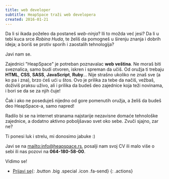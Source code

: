 ```yaml
---
title: web developer
subtitle: HeapSpace traži web developera
created: 2016-01-21
---
```


Da li si ikada poželeo da postaneš _web-ninja_? Ili to možda već jesi?
Da li u tebi kuca srce _Robina Huda_, te želiš da pomogneš u širenju znanja
i dobrih ideja; a boriš se protiv sporih i zaostalih tehnologija?

Javi nam se.

Zajednici "HeapSpace" je potreban poznavalac **web veština**. Ne moraš biti
sveznalica, samo budi otvoren, iskren i spreman da učiš. Od oružja ti trebaju
**HTML**, **CSS**, **SASS**, **JavaScript**, **Ruby**... Nije strašno ukoliko
ne znaš sve (a ko pa i zna), brzo ćeš ući u štos. Ovo je prilika za tebe da
načiš, vežbaš, doživiš praksu uživo, ali i prilika da budeš deo zajednice
koja teži novinama, i bori se da se za njih čuje!

Čak i ako ne poseduješ nijedno od gore pomenutih oružja, a želiš da budeš deo
HeapSpace-a, samo napred!

Radilo bi se na internet stranama najstarije nezavisne domaće tehnološke
zajednice, a dodatno aktivno poboljšavao svet oko sebe. Zvuči sjajno, zar ne?

Ti ponesi luk i strelu, mi donosimo jabuke :)

Javi se na <mailto:info@heapspace.rs>, posalji nam svoj CV ili malo više o sebi
ili nas pozovi na **064-180-58-00**.

Vidimo se!

+ [Prijavi se](mailto:info@heapspace.rs){: .button .big .special .icon .fa-send}
{: .actions}
